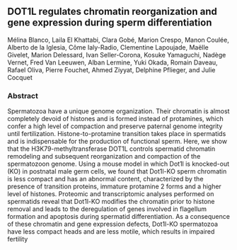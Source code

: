 ## DOT1L regulates chromatin reorganization and gene expression during sperm differentiation
Mélina Blanco, Laila El Khattabi, Clara Gobé, Marion Crespo, Manon Coulée, Alberto de la Iglesia, Côme Ialy-Radio, Clementine Lapoujade, Maëlle Givelet, Marion Delessard, Ivan Seller-Corona, Kosuke Yamaguchi, Nadège Vernet, Fred Van Leeuwen, Alban Lermine, Yuki Okada, Romain Daveau, Rafael Oliva, Pierre Fouchet, Ahmed Ziyyat, Delphine Pflieger, and Julie Cocquet

### Abstract
Spermatozoa have a unique genome organization. Their chromatin is almost completely devoid of histones and is formed instead of protamines, which confer a high level of compaction and preserve paternal genome integrity until fertilization. Histone-to-protamine transition takes place in spermatids and is indispensable for the production of functional sperm. Here, we show that the H3K79-methyltransferase DOT1L controls spermatid chromatin remodeling and subsequent reorganization and compaction of the spermatozoon genome. Using a mouse model in which Dot1l is knocked-out (KO) in postnatal male germ cells, we found that Dot1l-KO sperm chromatin is less compact and has an abnormal content, characterized by the presence of transition proteins, immature protamine 2 forms and a higher level of histones. Proteomic and transcriptomic analyses performed on spermatids reveal that Dot1l-KO modifies the chromatin prior to histone removal and leads to the deregulation of genes involved in flagellum formation and apoptosis during spermatid differentiation. As a consequence of these chromatin and gene expression defects, Dot1l-KO spermatozoa have less compact heads and are less motile, which results in impaired fertility
